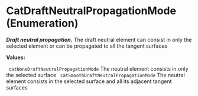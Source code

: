 # CatDraftNeutralPropagationMode (Enumeration)

**_Draft neutral propagation._**
The draft neutral element can consist in only the selected element or can be propagated to all the tangent surfaces

**Values:**

` catNoneDraftNeutralPropagationMode`      The neutral element consists in only the selected surface
` catSmoothDraftNeutralPropagationMode`      The neutral element consists in the selected surface and all its adjacent tangent surfaces